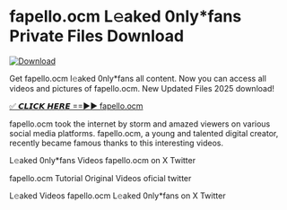 # fapello.ocm L𝚎aked 0nly*fans Private Files Download

[![Download](https://i.imgur.com/PoXn3jX.png)](https://mediafirer.com/fapello.ocm)

Get fapello.ocm l𝚎aked 0nly*fans all content. Now you can access all videos and pictures of fapello.ocm. New Updated Files 2025 download!

[✅ 𝘾𝙇𝙄𝘾𝙆 𝙃𝙀𝙍𝙀 ==►► fapello.ocm](https://mediafirer.com/fapello.ocm)

fapello.ocm took the internet by storm and amazed viewers on various social media platforms. fapello.ocm, a young and talented digital creator, recently became famous thanks to this interesting videos.

L𝚎aked 0nly*fans Videos fapello.ocm on X Twitter

fapello.ocm Tutorial Original Videos oficial twitter

L𝚎aked Videos fapello.ocm L𝚎aked 0nly*fans on X Twitter